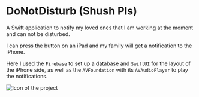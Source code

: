 # DoNotDisturb (Shush Pls)

A Swift application to notify my loved ones that I am working at the moment and can not be disturbed.

I can press the button on an iPad and my family will get a notification to the iPhone.

Here I used the `Firebase` to set up a database and `SwiftUI` for the layout of the iPhone side, as well as the `AVFoundation` with its `AVAudioPlayer` to play the notifications.

<img src="DoNotDisturb/images/Icon.png" alt="Icon of the project">
